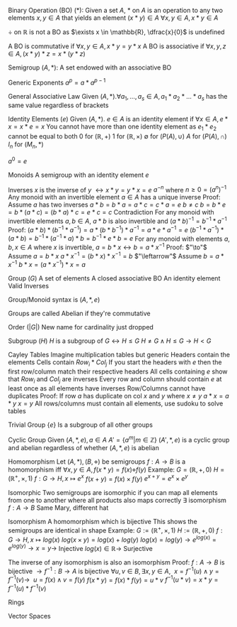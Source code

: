 Binary Operation (BO) $(*)$:
	Given a set $A$,
	 $*$ on $A$ is an operation to any two elements $x, y \in A$ that yields an element $(x*y) \in A$ 
	 $\forall x, y \in A, x*y \in A$

$\div$ on $\mathbb{R}$ is not a BO as $\exists x \in \mathbb{R}, \dfrac{x}{0}$ is undefined

A BO is commutative if $\forall x, y \in A, x *y = y*x$ 
A BO is associative if $\forall x, y, z \in A, (x*y)*z = x*(y*z)$

Semigroup $(A, *)$:
	A set endowed with an associative BO 

Generic Exponents
	$a^p = a * a^{p-1}$

General Associative Law
	Given $(A, *). \forall a_1, \dots, a_s \in A, a_1 * a_2 * \dots * a_s$ has the same value regardless of brackets

Identity Elements $(e)$ 
	Given $(A, *)$. $e \in A$ is an identity element if $\forall x \in A, e*x = x*e = x$
	You cannot have more than one identity element as $e_1 * e_2$ cannot be equal to both
	0 for $(\mathbb{R}, +)$
	1 for $(\mathbb{R}, \times)$
	$\emptyset$ for $(P(A), \cup)$
	$A$ for $(P(A), \cap)$
	$I_n$ for $(M_n, *)$

$a^0 = e$

Monoids
	A semigroup with an identity element $e$ 

Inverses
	$x$ is the inverse of $y$ $\leftrightarrow x * y = y*x = e$
	$a^{-n}$ where $n \geq 0 = (a^{n})^{-1}$	
	Any monoid with an invertible element $a \in A$ has a unique inverse 
		Proof:
			Assume $a$ has two inverses
			$a * b = b * a = a * c = c * a = e$
			$b \neq c$ 
			$b = b * e = b* (a * c) = (b * a) * c = e * c = c$
			Contradiction
	For any monoid with invertible elements $a, b \in A$, $a*b$ is also invertible and $(a*b)^{-1} = b^{-1} * a^{-1}$ 
		Proof:
			$(a*b) * (b^{-1} * a^{-1}) = a * (b * b^{-1}) * a^{-1} = a*e*a^{-1} = e$
			$(b^{-1} * a^{-1}) * (a*b) = b^{-1} * (a^{-1}  * a) * b = b^{-1} * e * b = e$
	For any monoid with elements $a,b,x \in A$ where $x$ is invertible, $a = b * x \leftrightarrow b = a * x^{-1}$
		Proof:
			$"\to"$ 
				Assume $a = b*x$ 
				$a * x^{-1}= (b*x) * x^{-1} = b$
			$"\leftarrow"$ 
				Assume $b = a * x^{-1}$ 
				$b * x = (a * x^{-1}) * x = a$

Group $(G)$
	A set of elements
	A closed associative BO
	An identity element
	Valid Inverses

Group/Monoid syntax is $(A, *, e)$

Groups are called Abelian if they're commutative 

Order $(|G|)$
	New name for cardinality just dropped

Subgroup $(H)$
	$H$ is a subgroup of $G \leftrightarrow H \leq G$ 
	$H \neq G \land H \leq G \to H < G$

Cayley Tables
	Imagine multiplication tables but generic
	Headers contain the elements
	Cells contain $Row_i * Col_j$ 
	If you start the headers with $e$ then the first row/column match their respective headers
	All cells containing $e$ show that $Row_i$ and $Col_j$ are inverses
	Every row and column should contain $e$ at least once as all elements have inverses
	Row/Columns cannot have duplicates
		Proof:
			If row $a$ has duplicate on col $x$ and $y$ where $x \neq y$ 
			$a * x = a* y$
			$x = y$
	All rows/columns must contain all elements, use sudoku to solve tables

Trivial Group
	$\{e\}$
	Is a subgroup of all other groups

Cyclic Group
	Given $(A, *, e), a \in A$
	$A' = \{a^m | m \in \mathbb{Z}\}$
	$(A', *, e)$ is a cyclic group and abelian regardless of whether $(A, *, e)$ is abelian

Homomorphism
	Let $(A, *), (B, \diamond)$ be semigroups
	$f: A \to B$ is a homomorphism iff $\forall x, y \in A, f(x * y) = f(x) \diamond f(y)$
	Example:
		$G = (\mathbb{R}, +, 0)$
		$H = (\mathbb{R}^+, \times, 1)$
		$f: G \to H, x \mapsto e^x$
		$f(x+y) = f(x) \times f(y)$
		$e^{x+y} = e^x \times e^y$

Isomorphic
	Two semigroups are isomorphic if you can map all elements from one to another where all products also maps correctly
	$\exists$ isomorphism $f: A \to B$ 
	Same Mary, different hat

Isomorphism
	A homomorphism which is bijective
	This shows the semigroups are identical in shape
	Example:
		$G := (\mathbb{R}^+, \times, 1)$
		$H := (\mathbb{R}, +, 0)$
		$f: G \to H, x \mapsto log(x)$
		$log(x \times y) = log(x) + log(y)$ 
		$log(x) = log(y) \to e^{log(x)} = e^{log(y)} \to x = y \to$ Injective
		$log(x) \in \mathbb{R} \to$ Surjective

The inverse of any isomorphism is also an isomorphism
Proof:
	$f: A \to B$ is bijective $\to f^{-1}: B \to A$ is bijective
	$\forall u, v \in B, \exists x, y \in A, \ \  x = f^{-1}(u) \land y = f^{-1}(v) \to \ \  u = f(x) \land v = f(y)$
	$f(x * y) = f(x) * f(y) = u * v$
	$f^{-1}(u * v) = x*y = f^{-1}(u) * f^{-1}(v)$ 

Rings

Vector Spaces